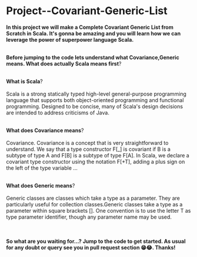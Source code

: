 # Project--Covariant-Generic-List

<table>
  
**In this project we will make a Complete Covariant Generic List from Scratch in Scala. It's gonna be amazing and you will learn how we can leverage the power of superpower language Scala.** <br></br>

**Before jumping to the code lets understand what Covariance,Generic means. What does actually Scala means first**?<br></br>

**What is Scala**?<br></br>
Scala is a strong statically typed high-level general-purpose programming language that supports both object-oriented programming and functional programming. Designed to be concise, many of Scala's design decisions are intended to address criticisms of Java.<br></br>

**What does Covariance means**?<br></br>
Covariance. Covariance is a concept that is very straightforward to understand. We say that a type constructor F[_] is covariant if B is a subtype of type A and F[B] is a subtype of type F[A]. In Scala, we declare a covariant type constructor using the notation F[+T], adding a plus sign on the left of the type variable ...<br></br>

**What does Generic means**?<br></br>
Generic classes are classes which take a type as a parameter. They are particularly useful for collection classes.Generic classes take a type as a parameter within square brackets []. One convention is to use the letter T as type parameter identifier, though any parameter name may be used.<br></br>

</table>

**So what are you waiting for...? Jump to the code to get started. As usual for any doubt or query see you in pull request section 😁😂. Thanks!**


